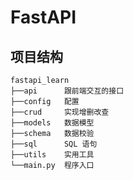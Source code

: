 # FastAPI

## 项目结构

```text
fastapi_learn
├──api      跟前端交互的接口
├──config   配置
├──crud     实现增删改查
├──models   数据模型
├──schema   数据校验
├──sql      SQL 语句
├──utils    实用工具
└──main.py  程序入口
```
